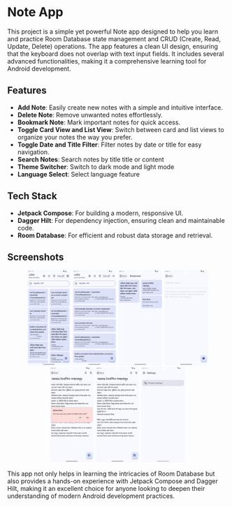 
# Note App

This project is a simple yet powerful Note app designed to help you learn and practice Room Database state management and CRUD (Create, Read, Update, Delete) operations. The app features a clean UI design, ensuring that the keyboard does not overlap with text input fields. It includes several advanced functionalities, making it a comprehensive learning tool for Android development.

## Features

- **Add Note**: Easily create new notes with a simple and intuitive interface.
- **Delete Note**: Remove unwanted notes effortlessly.
- **Bookmark Note**: Mark important notes for quick access.
- **Toggle Card View and List View**: Switch between card and list views to organize your notes the way you prefer.
- **Toggle Date and Title Filter**: Filter notes by date or title for easy navigation.
- **Search Notes**: Search notes by title title or content 
- **Theme Switcher**: Switch to dark mode and light mode 
- **Language Select**: Select language feature 

## Tech Stack

- **Jetpack Compose**: For building a modern, responsive UI.
- **Dagger Hilt**: For dependency injection, ensuring clean and maintainable code.
- **Room Database**: For efficient and robust data storage and retrieval.

## Screenshots

<p align="center">
    <img src="screenshot/CardViewNotes.png" width="20%"/>
    <img src="screenshot/ListView.png" width="20%"/>
    <img src="screenshot/Bookmark.png" width="20%"/>
    <img src="screenshot/AddNotes.png" width="20%"/>
    <img src="screenshot/NoteDelete.png" width="20%"/>
    <img src="screenshot/NoteDetails.png" width="20%"/>
    <img src="screenshot/Setting.png" width="20%"/>
</p>

This app not only helps in learning the intricacies of Room Database but also provides a hands-on experience with Jetpack Compose and Dagger Hilt, making it an excellent choice for anyone looking to deepen their understanding of modern Android development practices.
